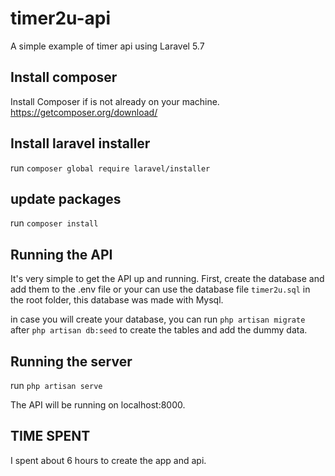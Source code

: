 # timer2u-api
A simple example of timer api  using Laravel 5.7


## Install composer
Install Composer if is not already on your machine.
https://getcomposer.org/download/

## Install laravel installer
run `composer global require laravel/installer`

## update packages
run `composer install`

## Running the API
It's very simple to get the API up and running. First, create the database and add them to the .env file or your can use the database file `timer2u.sql` in the root folder, 
this database was made with Mysql.

in case you will create your database, you can run `php artisan migrate` after `php artisan db:seed` to create the tables and add the dummy data.

## Running the server

run `php artisan serve`

The API will be running on localhost:8000.

## TIME SPENT
I spent about 6 hours to create the app and api.
